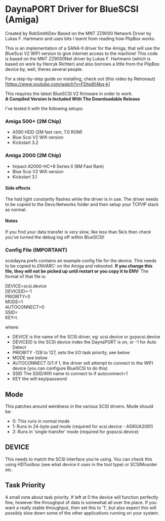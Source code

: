 # DaynaPORT Driver for BlueSCSI (Amiga)
Created by RobSmithDev
Based on the MNT ZZ9000 Network Driver by Lukas F. Hartmann and uses bits I learnt from reading how PlipBox works.

This is an implementation of a SANA-II driver for the Amiga, that will use the BlueScsi V2 WIFI version to give internet access to the machine!
This code is based on the MNT ZZ9000Net driver by Lukas F. Hartmann (which is based on work by Henryk Richter) and also borrows a little from the PlipBox device by, 
well, theres several people.

For a step-by-step guide on installing, check out (this video by Retronaut)[https://www.youtube.com/watch?v=FDtqd04bq-k]

This requires the latest BlueSCSI V2 firmware in order to work.    
**A Compiled Version Is Included With The Downloadable Release**

I've tested it with the following setups:
### Amiga 500+ (2M Chip)
-	A590 HDD (2M fast ram, 7.0 ROM) 
-	Blue Scsi V2 Wifi version
-	Kickstart 3.2
	
### Amiga 2000 (2M Chip)
-	Impact A2000-HC+8 Series II (8M Fast Ram) 
-	Blue Scsi V2 Wifi version
-	Kickstart 3.1
	
#### Side effects
The hdd light constantly flashes while the driver is in use.
The driver needs to be copied to the Devs:Networks folder and then setup your TCP/IP stack as normal.

#### Notes
If you find your data transfer is *very* slow, like less than 5k/s then check you've turned the debug log off within BlueSCSI!

### Config File (IMPORTANT)
scsidayna.prefs contains an example config file for the device. This needs to be copied to *ENVARC:* on the Amiga and rebooted. 
**If you change this file, they will not be picked up until restart or you copy it to ENV:**
The format of that file is:

DEVICE=scsi.device\
DEVICEID=-1\
PRIORITY=0\
MODE=1\
AUTOCONNECT=0\
SSID=\
KEY=\

where:
- DEVICE is the name of the SCSI driver, eg: scsi.device or gvpscsi.device
- DEVICEID is the SCSI device index the DaynaPORT is on, or -1 for Auto Detect
- PRIORITY -128 to 127, sets the I/O task priority, see below
- MODE see below
- AUTOCONNECT 0/1 if 1, the driver will attempt to connect to the WIFI device (you can configure BlueSCSI to do this)
- SSID The SSID/Wifi name to connect to if autoconnect=1
- KEY the wifi key/password

## Mode
This patches around weirdness in the various SCSI drivers. Mode should be:
- 0: This runs in normal mode
- 1: Runs in 24-byte pad mode (required for scsi.device - A590/A2091)
- 2: Runs in 'single transfer' mode (required for gvpscsi.device)

## DEVICE
This needs to match the SCSI interface you're using. You can check this using HDToolbox (see what device it uses in the tool type) or SCSIMounter etc.

## Task Priority
A small note about task priority. If left at 0 the device will function perfectly fine, however the throughput of data is somewhat all over the place.
If you want a really stable throughput, then set this to '1', but also expect this will possibly slow down some of the other applications running on your system.
